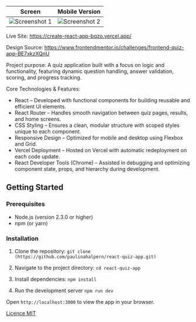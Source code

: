 | Screen | Mobile Version |
|-------|-------|
| ![Screenshot 1](https://github.com/user-attachments/assets/aa4c3b00-2100-406b-bf73-e57cdbdce98f) | ![Screenshot 2](https://github.com/user-attachments/assets/a1b91c95-0c11-4fac-9f43-37e1541083cb) |

Live Site: https://create-react-app-bqzo.vercel.app/

Design Source: https://www.frontendmentor.io/challenges/frontend-quiz-app-BE7xkzXQnU


Project purpose:
A quiz application built with a focus on logic and functionality, featuring dynamic question handling, answer validation, scoring, and progress tracking.

Core Technologies & Features:
- React – Developed with functional components for building reusable and efficient UI elements.
- React Router – Handles smooth navigation between quiz pages, results, and home screens.
- CSS Styling – Ensures a clean, modular structure with scoped styles unique to each component.
- Responsive Design – Optimized for mobile and desktop using Flexbox and Grid.
- Vercel Deployment – Hosted on Vercel with automatic redeployment on each code update.
- React Developer Tools (Chrome) – Assisted in debugging and optimizing component state, props, and hierarchy during development.
  
## Getting Started

### Prerequisites

- Node.js (version 2.3.0 or higher)  
- npm (or yarn)

### Installation

1.  Clone the repository:
            `git clone (https://github.com/paulinahalpern/react-quiz-app.git)`
    
2.  Navigate to the project directory:
            `cd react-quiz-app`
    
4.  Install dependencies:
            `npm install`
    
5. Run the development server
            `npm run dev`
   
Open `http://localhost:3000` to view the app in your browser.


[Licence MIT](/LICENSE.md)

